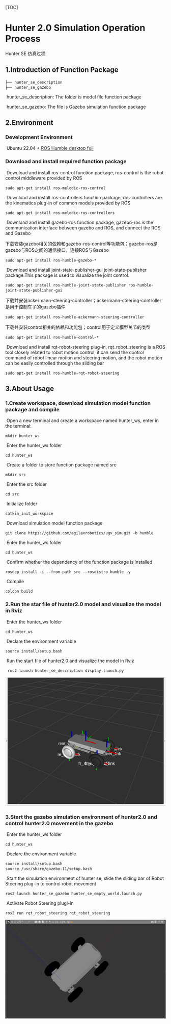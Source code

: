 [TOC]

# Hunter 2.0 Simulation Operation Process

Hunter SE 仿真过程

## 1.Introduction of Function Package

```
├── hunter_se_description
├── hunter_se_gazebo
```

​	hunter_se_description: The folder is model file function package

​	hunter_se_gazebo: The file is Gazebo simulation function package

## 2.Environment

### Development Environment

​	Ubuntu 22.04  + [ROS Humble desktop full](http://docs.ros.org/en/humble/Installation.html)

### Download and install required function package

​	Download and install ros-control function package, ros-control is the robot control middleware provided by ROS

```
sudo apt-get install ros-melodic-ros-control
```

​	Download and install ros-controllers function package, ros-controllers are the kinematics plug-in of common models provided by ROS
```
sudo apt-get install ros-melodic-ros-controllers
```

​	Download and install gazebo-ros function package, gazebo-ros is the communication interface between gazebo and ROS, and connect the ROS and Gazebo

下载安装gazebo相关的依赖和gazebo-ros-control等功能包；gazebo-ros是gazebo与ROS之间的通信接口，连接ROS与Gazebo

```
sudo apt-get install ros-humble-gazebo-*
```

​	Download and install joint-state-publisher-gui joint-state-publisher package.This package is used to visualize the joint control.

```
sudo apt-get install ros-humble-joint-state-publisher ros-humble-joint-state-publisher-gui
```

​	下载并安装ackermann-steering-controller；ackermann-steering-controller是用于控制车子的gazebo插件

```
sudo apt-get install ros-humble-ackermann-steering-controller
```

​	下载并安装control相关的依赖和功能包；control用于定义模型关节的类型

```
sudo apt-get install ros-humble-control-*
```

​	Download and install rqt-robot-steering plug-in, rqt_robot_steering is a ROS tool closely related to robot motion control, it can send the control command of robot linear motion and steering motion, and the robot motion can be easily controlled through the sliding bar

```
sudo apt-get install ros-humble-rqt-robot-steering 
```



## 3.About Usage

### 	1.Create workspace, download simulation model function package and compile

​		Open a new terminal and create a workspace named hunter_ws, enter in the terminal:

```
mkdir hunter_ws
```

​		Enter the hunter_ws folder

```
cd hunter_ws
```

​		Create a folder to store function package named src

```
mkdir src
```

​		Enter the src folder

```
cd src
```

​		Initialize folder

```
catkin_init_workspace
```

​		Download simulation model function package

```
git clone https://github.com/agilexrobotics/ugv_sim.git -b humble
```

​		Enter the hunter_ws folder

```
cd hunter_ws
```

​		Confirm whether the dependency of the function package is installed

```
rosdep install -i --from-path src --rosdistro humble -y
```

​		Compile

```
colcon build 
```

### 	2.Run the star file of hunter2.0 model and visualize the model in Rviz

​		Enter the hunter_ws folder

```
cd hunter_ws
```

​		Declare the environment variable

```
source install/setup.bash 
```

​		Run the start file of hunter2.0 and visualize the model in Rviz

```
 ros2 launch hunter_se_description display.launch.py 
```

![说明文字](image/rviz.png)

### 	3.Start the gazebo simulation environment of hunter2.0 and control hunter2.0 movement in the gazebo

​		Enter the hunter_ws folder

```
cd hunter_ws
```

​		Declare the environment variable

```
source install/setup.bash 
source /usr/share/gazebo-11/setup.bash
```

​		Start the simulation environment of hunter se, slide the sliding bar of Robot Steering plug-in to control robot movement

```
ros2 launch hunter_se_gazebo hunter_se_empty_world.launch.py 
```

​	Activate  Robot Steering plugI-in

```
ros2 run rqt_robot_steering rqt_robot_steering 
```

![说明文字](image/gazebo.png)

